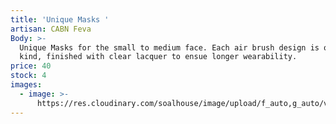 ```yaml
---
title: 'Unique Masks '
artisan: CABN Feva
Body: >-
  Unique Masks for the small to medium face. Each air brush design is one of a
  kind, finished with clear lacquer to ensue longer wearability.
price: 40
stock: 4
images:
  - image: >-
      https://res.cloudinary.com/soalhouse/image/upload/f_auto,g_auto/v1563409333/cabn_fever_masks_onoud0.jpg
---
```



